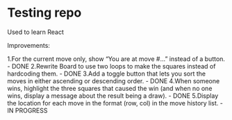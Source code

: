 # Testing repo

Used to learn React

Improvements:

1.For the current move only, show “You are at move #…” instead of a button. - DONE
2.Rewrite Board to use two loops to make the squares instead of hardcoding them. - DONE
3.Add a toggle button that lets you sort the moves in either ascending or descending order. - DONE
4.When someone wins, highlight the three squares that caused the win (and when no one wins, display a message about the result being a draw). - DONE
5.Display the location for each move in the format (row, col) in the move history list. - IN PROGRESS